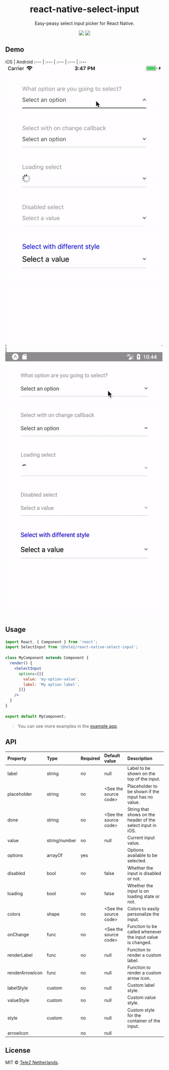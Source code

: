 <h1 align="center">react-native-select-input</h1>
<p align="center">
  Easy-peasy select input picker for React Native.
</p>

<p align="center">
  <a href="https://travis-ci.org/Tele2-NL/react-native-select-input"><img src="https://travis-ci.org/Tele2-NL/react-native-select-input.svg?branch=master"></a>
  <a href="https://github.com/Tele2-NL/react-native-select-input/issues"><img src="https://img.shields.io/badge/contributions-welcome-brightgreen.svg?style=flat"></a>
</p>

## Demo

iOS | Android
:--- | :--- | :--- | :--- | :---
![iOS](./media/demo-ios.gif)|![Android](./media/demo-android.gif)

## Usage

```jsx
import React, { Component } from 'react';
import SelectInput from '@tele2/react-native-select-input';

class MyComponent extends Component {
  render() {
    <SelectInput
      options={[{
        value: 'my-option-value',
        label: 'My option label',
      }]}
    />
  }
}

export default MyComponent;
```

> You can see more examples in the [example app].

## API

Property | Type | Required | Default value | Description
:--- | :--- | :--- | :--- | :---
label|string|no|null|Label to be shown on the top of the input.
placeholder|string|no|&lt;See the source code&gt;|Placeholder to be shown if the input has no value.
done|string|no|&lt;See the source code&gt;|String that shows on the header of the select input in iOS.
value|string/number|no|null|Current input value.
options|arrayOf|yes||Options available to be selected.
disabled|bool|no|false|Whether the input is disabled or not.
loading|bool|no|false|Whether the input is on loading state or not.
colors|shape|no|&lt;See the source code&gt;|Colors to easily personalize the input.
onChange|func|no|&lt;See the source code&gt;|Function to be called whenever the input value is changed.
renderLabel|func|no|null|Function to render a custom label.
renderArrowIcon|func|no|null|Function to render a custom arrow icon.
labelStyle|custom|no|null|Custom label style.
valueStyle|custom|no|null|Custom value style.
style|custom|no|null|Custom style for the container of the input.
arrowIcon||no|null|

## License
MIT © [Tele2 Netherlands].

[example app]: https://github.com/Tele2-NL/react-native-select-input/tree/master/example
[Tele2 Netherlands]: https://github.com/Tele2-NL